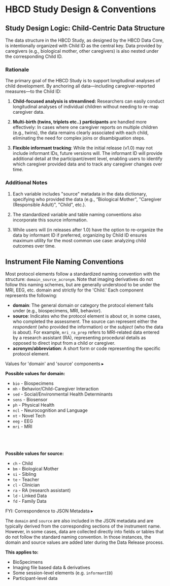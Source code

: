 # HBCD Study Design & Conventions

## Study Design Logic: Child-Centric Data Structure
The data structure in the HBCD Study, as designed by the HBCD Data Core, is intentionally organized with Child ID as the central key. Data provided by caregivers (e.g., biological mother, other caregivers) is also nested under the corresponding Child ID.

### Rationale
The primary goal of the HBCD Study is to support longitudinal analyses of child development. By anchoring all data—including caregiver-reported measures—to the Child ID:

1. **Child-focused analysis is streamlined:** Researchers can easily conduct longitudinal analyses of individual children without needing to re-map caregiver data.

2. **Multi-birth (twins, triplets etc..) participants** are handled more effectively: In cases where one caregiver reports on multiple children (e.g., twins), the data remains clearly associated with each child, eliminating the need for complex joins or disambiguation steps.

3. **Flexible informant tracking**: While the initial release (v1.0) may not include informant IDs, future versions will. The informant ID will provide additional detail at the participant/event level, enabling users to identify which caregiver provided data and to track any caregiver changes over time.

### Additional Notes

1. Each variable includes "source" metadata in the data dictionary, specifying who provided the data (e.g., “Biological Mother", "Caregiver (Responsible Adult)", "Child", etc.).

2. The standardized variable and table naming conventions also incorporate this source information. 

3. While users will (in releases after 1.0) have the option to re-organize the data by informant ID if preferred, organizing by Child ID ensures maximum utility for the most common use case: analyzing child outcomes over time.

## Instrument File Naming Conventions
Most protocol elements follow a standardized naming convention with the structure: `domain_source_acronym`. Note that imaging derivatives do not follow this naming schemes, but are generally understood to be under the MRI, EEG, etc. domain and strictly for the 'Child.' Each component represents the following:

- **domain**: The general domain or category the protocol element falls under (e.g., biospecimens, MRI, behavior).
- **source**: Indicates who the protocol element is about or, in some cases, who completed the assessment. The source can represent either the *respondent* (who provided the information) or the *subject* (who the data is about).
For example, `mri_ra_prep` refers to MRI-related data entered by a research assistant (RA), representing procedural details as opposed to direct input from a child or caregiver.
- **acronym/abbreviation**: A short form or code representing the specific protocol element.


<div id="table-banner" class="table-banner" onclick="toggleCollapse(this)">
  <span class="text">Values for 'domain' and 'source' components</span>
  <span class="arrow">▸</span>
</div>
<div class="collapsible-content">
  <div style="display: flex; gap: 40px; flex-wrap: wrap;">
    <div>
      <p><strong>Possible values for <b>domain</b>:</strong></p>
      <ul>
        <li><code>bio</code> - Biospecimens</li>
        <li><code>mh</code> - Behavior/Child-Caregiver Interaction</li>
        <li><code>sed</code> - Social/Environmental Health Determinants</li>
        <li><code>sens</code> - Biosensor</li>
        <li><code>ph</code> - Physical Health</li>
        <li><code>ncl</code> - Neurocognition and Language</li>
        <li><code>nt</code> - Novel Tech</li>
        <li><code>eeg</code> - EEG</li>
        <li><code>mri</code> - MRI</li>
      </ul>
    </div>
    <div>
      <p><strong>Possible values for <b>source</b>:</strong></p>
      <ul>
        <li><code>ch</code> - Child</li>
        <li><code>bm</code> - Biological Mother</li>
        <li><code>si</code> - Sibling</li>
        <li><code>te</code> - Teacher</li>
        <li><code>cl</code> - Clinician</li>
        <li><code>ra</code> - RA (research assistant)</li>
        <li><code>ld</code> - Linked Data</li>
        <li><code>fd</code> - Family Data</li>
      </ul>
    </div>
  </div>
</div>

<div id="demo-age" class="notification-banner" onclick="toggleCollapse(this)">
  <span class="emoji"><i class="fa-regular fa-lightbulb"></i></span>
  <span class="text">FYI: Correspondence to JSON Metadata</span>
  <span class="arrow">▸</span>
</div>
<div class="collapsible-content">
<p>The <code>domain</code> and <code>source</code> are also included in the JSON metadata and are typically derived from the corresponding sections of the instrument name. However, in some cases, data are collected directly into fields or tables that do not follow the standard naming convention. In those instances, the domain and source values are added later during the Data Release process.</p>
<strong>This applies to:</strong>
<ul>
<li>BioSpecimens  </li>
<li>Imaging file based data &amp; derivatives  </li>
<li>Some session-level elements (e.g. <code>informantID</code>)  </li>
<li>Participant-level data</li>
</ul>
</div>
